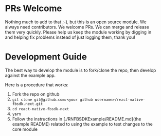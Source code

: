 
# PRs Welcome


Nothing much to add to that ;-), but this is an open source module. We always need contributors. We welcome PRs. We can merge and release them very quickly. Please help us keep the module working by digging in and helping fix problems instead of just logging them, thank you!

# Development Guide

The best way to develop the module is to fork/clone the repo, then develop against the example app.

Here is a procedure that works:

1. Fork the repo on github
1. `git clone git@github.com:<your github username>/react-native-fbsdk.next.git`
1. `cd react-native-fbsdk-next`
1. `yarn`
1. Follow the instructions in [./RNFBSDKExample/README.md](the example README) related to using the example to test changes to the core module
